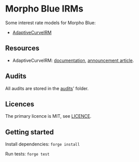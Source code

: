 # Morpho Blue IRMs

Some interest rate models for Morpho Blue:

- [AdaptiveCurveIRM](./src/AdaptiveCurveIrm.sol)

## Resources

- AdaptiveCurveIRM: [documentation](https://www.notion.so/morpho-labs/Morpho-Blue-Documentation-Hub-External-00ff8194791045deb522821be46abbdc?pvs=4#d8269074bfd649009f28625a9caa38ea), [announcement article](https://morpho.mirror.xyz/aaUjIF85aIi5RT6-pLhVWBzuiCpOb4BV03OYNts2BHQ).

## Audits

All audits are stored in the [audits](audits)' folder.

## Licences

The primary licence is MIT, see [LICENCE](LICENSE).

## Getting started

Install dependencies: `forge install`

Run tests: `forge test`
